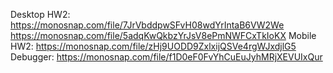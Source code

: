 Desktop HW2: https://monosnap.com/file/7JrVbddpwSFvH08wdYrIntaB6VW2We
https://monosnap.com/file/5adqKwQkbzYrJsV8ePmNWFCxTkIoKX
Mobile HW2: https://monosnap.com/file/zHj9UODD9ZxlxijQSVe4rgWJxdjlG5
Debugger: https://monosnap.com/file/f1D0eF0FvYhCuEuJyhMRjXEVUIxQur